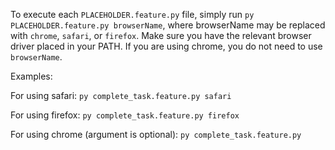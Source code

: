 To execute each `PLACEHOLDER.feature.py` file, simply run `py PLACEHOLDER.feature.py browserName`,
where browserName may be replaced with `chrome`, `safari`, or `firefox`. Make sure you have the relevant browser driver placed in your PATH. If you are using chrome, you do not need to use `browserName`.

Examples: 

For using safari: `py complete_task.feature.py safari`

For using firefox: `py complete_task.feature.py firefox`

For using chrome (argument is optional): `py complete_task.feature.py`
